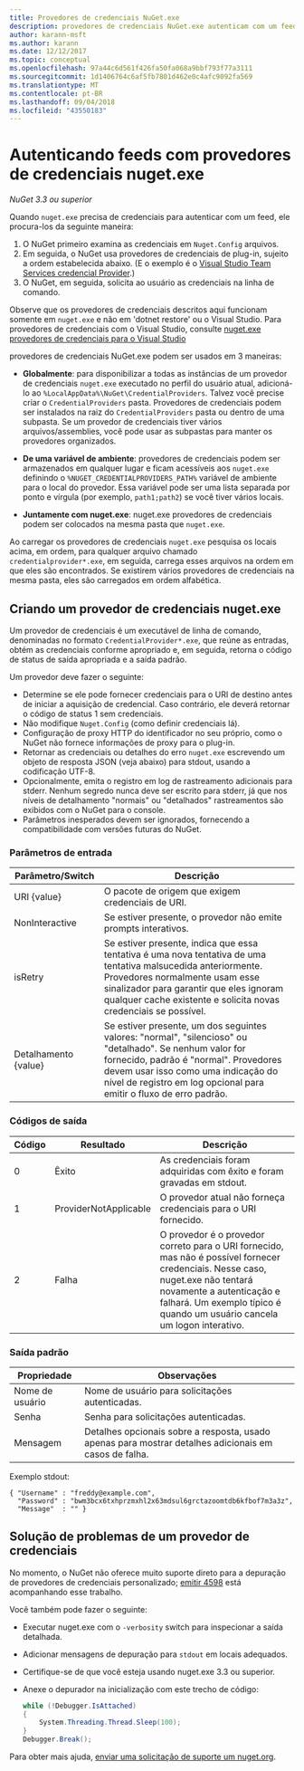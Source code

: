 ```yaml
---
title: Provedores de credenciais NuGet.exe
description: provedores de credenciais NuGet.exe autenticam com um feed e são implementados como executáveis de linha de comando que seguem as convenções específicas.
author: karann-msft
ms.author: karann
ms.date: 12/12/2017
ms.topic: conceptual
ms.openlocfilehash: 97a44c6d561f426fa50fa068a9bbf793f77a3111
ms.sourcegitcommit: 1d1406764c6af5fb7801d462e0c4afc9092fa569
ms.translationtype: MT
ms.contentlocale: pt-BR
ms.lasthandoff: 09/04/2018
ms.locfileid: "43550183"
---
```

# <a name="authenticating-feeds-with-nugetexe-credential-providers"></a>Autenticando feeds com provedores de credenciais nuget.exe

*NuGet 3.3 ou superior*

Quando `nuget.exe` precisa de credenciais para autenticar com um feed, ele procura-los da seguinte maneira:

1. O NuGet primeiro examina as credenciais em `Nuget.Config` arquivos.
1. Em seguida, o NuGet usa provedores de credenciais de plug-in, sujeito a ordem estabelecida abaixo. (E o exemplo é o [Visual Studio Team Services credencial Provider](https://www.visualstudio.com/docs/package/get-started/nuget/auth#vsts-credential-provider).)
1. O NuGet, em seguida, solicita ao usuário as credenciais na linha de comando.

Observe que os provedores de credenciais descritos aqui funcionam somente em `nuget.exe` e não em 'dotnet restore' ou o Visual Studio. Para provedores de credenciais com o Visual Studio, consulte [nuget.exe provedores de credenciais para o Visual Studio](nuget-credential-providers-for-visual-studio.md)

provedores de credenciais NuGet.exe podem ser usados em 3 maneiras:

- **Globalmente**: para disponibilizar a todas as instâncias de um provedor de credenciais `nuget.exe` executado no perfil do usuário atual, adicioná-lo ao `%LocalAppData%\NuGet\CredentialProviders`. Talvez você precise criar o `CredentialProviders` pasta. Provedores de credenciais podem ser instalados na raiz do `CredentialProviders` pasta ou dentro de uma subpasta. Se um provedor de credenciais tiver vários arquivos/assemblies, você pode usar as subpastas para manter os provedores organizados.

- **De uma variável de ambiente**: provedores de credenciais podem ser armazenados em qualquer lugar e ficam acessíveis aos `nuget.exe` definindo o `%NUGET_CREDENTIALPROVIDERS_PATH%` variável de ambiente para o local do provedor. Essa variável pode ser uma lista separada por ponto e vírgula (por exemplo, `path1;path2`) se você tiver vários locais.

- **Juntamente com nuget.exe**: nuget.exe provedores de credenciais podem ser colocados na mesma pasta que `nuget.exe`.

Ao carregar os provedores de credenciais `nuget.exe` pesquisa os locais acima, em ordem, para qualquer arquivo chamado `credentialprovider*.exe`, em seguida, carrega esses arquivos na ordem em que eles são encontrados. Se existirem vários provedores de credenciais na mesma pasta, eles são carregados em ordem alfabética.

## <a name="creating-a-nugetexe-credential-provider"></a>Criando um provedor de credenciais nuget.exe

Um provedor de credenciais é um executável de linha de comando, denominadas no formato `CredentialProvider*.exe`, que reúne as entradas, obtém as credenciais conforme apropriado e, em seguida, retorna o código de status de saída apropriada e a saída padrão.

Um provedor deve fazer o seguinte:

- Determine se ele pode fornecer credenciais para o URI de destino antes de iniciar a aquisição de credencial. Caso contrário, ele deverá retornar o código de status 1 sem credenciais.
- Não modifique `Nuget.Config` (como definir credenciais lá).
- Configuração de proxy HTTP do identificador no seu próprio, como o NuGet não fornece informações de proxy para o plug-in.
- Retornar as credenciais ou detalhes do erro `nuget.exe` escrevendo um objeto de resposta JSON (veja abaixo) para stdout, usando a codificação UTF-8.
- Opcionalmente, emita o registro em log de rastreamento adicionais para stderr. Nenhum segredo nunca deve ser escrito para stderr, já que nos níveis de detalhamento "normais" ou "detalhados" rastreamentos são exibidos com o NuGet para o console.
- Parâmetros inesperados devem ser ignorados, fornecendo a compatibilidade com versões futuras do NuGet.

### <a name="input-parameters"></a>Parâmetros de entrada

| Parâmetro/Switch |Descrição|
|----------------|-----------|
| URI {value} | O pacote de origem que exigem credenciais de URI.|
| NonInteractive | Se estiver presente, o provedor não emite prompts interativos. |
| isRetry | Se estiver presente, indica que essa tentativa é uma nova tentativa de uma tentativa malsucedida anteriormente. Provedores normalmente usam esse sinalizador para garantir que eles ignoram qualquer cache existente e solicita novas credenciais se possível.|
| Detalhamento {value} | Se estiver presente, um dos seguintes valores: "normal", "silencioso" ou "detalhado". Se nenhum valor for fornecido, padrão é "normal". Provedores devem usar isso como uma indicação do nível de registro em log opcional para emitir o fluxo de erro padrão. |

### <a name="exit-codes"></a>Códigos de saída

| Código |Resultado | Descrição |
|----------------|-----------|-----------|
| 0 | Êxito | As credenciais foram adquiridas com êxito e foram gravadas em stdout.|
| 1 | ProviderNotApplicable | O provedor atual não forneça credenciais para o URI fornecido.|
| 2 | Falha | O provedor é o provedor correto para o URI fornecido, mas não é possível fornecer credenciais. Nesse caso, nuget.exe não tentará novamente a autenticação e falhará. Um exemplo típico é quando um usuário cancela um logon interativo. |

### <a name="standard-output"></a>Saída padrão

| Propriedade |Observações|
|----------------|-----------|
| Nome de usuário | Nome de usuário para solicitações autenticadas.|
| Senha | Senha para solicitações autenticadas.|
| Mensagem | Detalhes opcionais sobre a resposta, usado apenas para mostrar detalhes adicionais em casos de falha. |

Exemplo stdout:

    { "Username" : "freddy@example.com",
      "Password" : "bwm3bcx6txhprzmxhl2x63mdsul6grctazoomtdb6kfbof7m3a3z",
      "Message"  : "" }

## <a name="troubleshooting-a-credential-provider"></a>Solução de problemas de um provedor de credenciais

No momento, o NuGet não oferece muito suporte direto para a depuração de provedores de credenciais personalizado; [emitir 4598](https://github.com/NuGet/Home/issues/4598) está acompanhando esse trabalho.

Você também pode fazer o seguinte:

- Executar nuget.exe com o `-verbosity` switch para inspecionar a saída detalhada.
- Adicionar mensagens de depuração para `stdout` em locais adequados.
- Certifique-se de que você esteja usando nuget.exe 3.3 ou superior.
- Anexe o depurador na inicialização com este trecho de código:

    ```cs
    while (!Debugger.IsAttached)
    {
        System.Threading.Thread.Sleep(100);
    }
    Debugger.Break();
    ```

Para obter mais ajuda, [enviar uma solicitação de suporte um nuget.org](https://www.nuget.org/policies/Contact).
